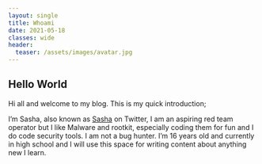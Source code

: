 ```yaml
---
layout: single
title: Whoami 
date: 2021-05-18
classes: wide
header:
  teaser: /assets/images/avatar.jpg
--- 
```



## Hello World
Hi all and welcome to my blog. This is my quick introduction;

I’m Sasha, also known as [Sasha](https://twitter.com/Sasha0x01_) on Twitter, I am an aspiring red team operator but I like Malware and rootkit, especially coding them for fun and I do code security tools. I am not a bug hunter. I’m 16 years old and currently in high school and I will use this space for writing content about anything new I learn.

